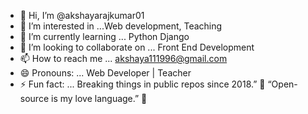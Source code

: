 - 👋 Hi, I’m @akshayarajkumar01
- 👀 I’m interested in ...Web development, Teaching
- 🌱 I’m currently learning ... Python Django
- 💞️ I’m looking to collaborate on ... Front End Development
- 📫 How to reach me ... akshaya111996@gmail.com
- 😄 Pronouns: ... Web Developer | Teacher
- ⚡ Fun fact: ... Breaking things in public repos since 2018.” 🚀
“Open-source is my love language.” 💙

<!---
akshayarajkumar01/akshayarajkumar01 is a ✨ special ✨ repository because its `README.md` (this file) appears on your GitHub profile.
You can click the Preview link to take a look at your changes.
--->
